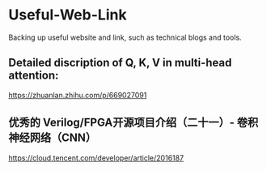# Useful-Web-Link
Backing up useful website and link, such as technical blogs and tools.
## Detailed discription of Q, K, V in multi-head attention:  
https://zhuanlan.zhihu.com/p/669027091
## 优秀的 Verilog/FPGA开源项目介绍（二十一）- 卷积神经网络（CNN）  
https://cloud.tencent.com/developer/article/2016187
